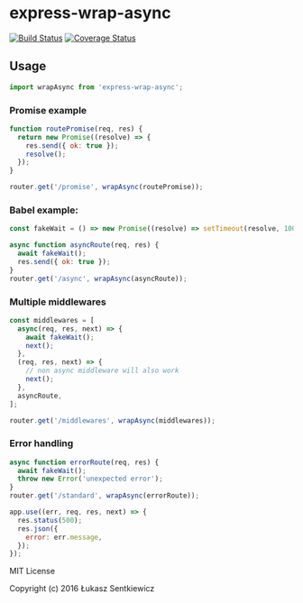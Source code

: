 # express-wrap-async
[![Build Status](https://travis-ci.org/lsentkiewicz/express-wrap-async.svg?branch=master)](https://travis-ci.org/lsentkiewicz/express-wrap-async)
[![Coverage Status](https://coveralls.io/repos/github/lsentkiewicz/express-wrap-async/badge.svg?branch=master)](https://coveralls.io/github/lsentkiewicz/express-wrap-async?branch=master)

## Usage

```js
import wrapAsync from 'express-wrap-async';
```


### Promise example
```js
function routePromise(req, res) {
  return new Promise((resolve) => {
    res.send({ ok: true });
    resolve();
  });
}

router.get('/promise', wrapAsync(routePromise));

```

### Babel example:
```js
const fakeWait = () => new Promise((resolve) => setTimeout(resolve, 100));

async function asyncRoute(req, res) {
  await fakeWait();
  res.send({ ok: true });
}
router.get('/async', wrapAsync(asyncRoute));
```

### Multiple middlewares
```js
const middlewares = [
  async(req, res, next) => {
    await fakeWait();
    next();
  },
  (req, res, next) => {
    // non async middleware will also work
    next();
  },
  asyncRoute,
];

router.get('/middlewares', wrapAsync(middlewares));
```


### Error handling
```js
async function errorRoute(req, res) {
  await fakeWait();
  throw new Error('unexpected error');
}
router.get('/standard', wrapAsync(errorRoute));

app.use((err, req, res, next) => {
  res.status(500);
  res.json({
    error: err.message,
  });
});

```



MIT License

Copyright (c) 2016 Łukasz Sentkiewicz